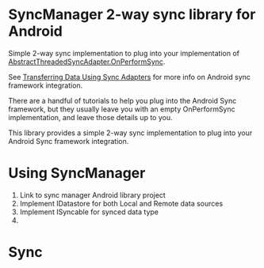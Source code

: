 SyncManager 2-way sync library for Android
===========================================

Simple 2-way sync implementation to plug into your implementation of [AbstractThreadedSyncAdapter.OnPerformSync][android-atsa].

See [Transferring Data Using Sync Adapters][android-sync] for more info on Android sync framework integration.

There are a handful of tutorials to help you plug into the Android Sync framework, but they usually leave you with an 
empty OnPerformSync implementation, and leave those details up to you.

This library provides a simple 2-way sync implementation to plug into your Android Sync framework integration.


Using SyncManager
===========================================


1. Link to sync manager Android library project
2. Implement IDatastore for both Local and Remote data sources
3. Implement ISyncable for synced data type
4. 


Sync
===========================================


[android-sync]: http://developer.android.com/training/sync-adapters/index.html
[android-atsa]: http://developer.android.com/reference/android/content/AbstractThreadedSyncAdapter.html
